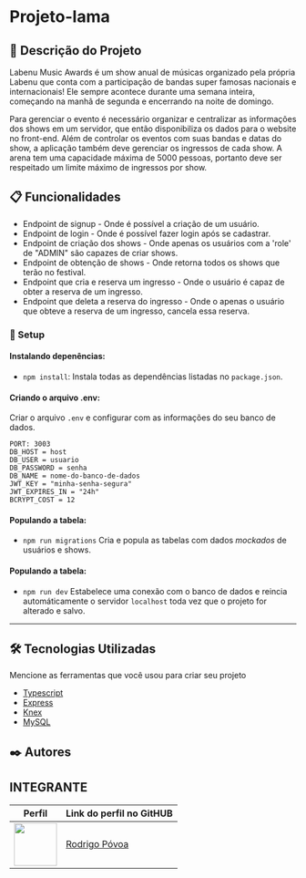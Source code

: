 # Projeto-lama

## 🚀 Descrição do Projeto

Labenu Music Awards é um show anual de músicas organizado pela própria Labenu que conta com a participação de bandas super famosas nacionais e internacionais! Ele sempre acontece durante uma semana inteira, começando na manhã de segunda e encerrando na noite de domingo.

Para gerenciar o evento é necessário organizar e centralizar as informações dos shows em um servidor, que então disponibiliza os dados para o website no front-end. Além de controlar os eventos com suas bandas e datas do show, a aplicação também deve gerenciar os ingressos de cada show. A arena tem uma capacidade máxima de 5000 pessoas, portanto deve ser respeitado um limite máximo de ingressos por show.

## 📋 Funcionalidades
- Endpoint de signup - Onde é possível a criação de um usuário.
- Endpoint de login - Onde é possível fazer login após se cadastrar.
- Endpoint de criação dos shows - Onde apenas os usuários com a 'role' de "ADMIN" são capazes de criar shows.
- Endpoint de obtenção de shows - Onde retorna todos os shows que terão no festival.
- Endpoint que cria e reserva um ingresso - Onde o usuário é capaz de obter a reserva de  um ingresso.
- Endpoint que deleta a reserva do ingresso - Onde o apenas o usuário que obteve a reserva de um ingresso, cancela essa reserva.

### 🔧 Setup
#### Instalando depenências:
-   `npm install`:
    Instala todas as dependências listadas no `package.json`.
    
#### Criando o arquivo .env:
Criar o arquivo `.env` e configurar com as informações do seu banco de dados.

```
PORT: 3003
DB_HOST = host
DB_USER = usuario
DB_PASSWORD = senha
DB_NAME = nome-do-banco-de-dados
JWT_KEY = "minha-senha-segura"
JWT_EXPIRES_IN = "24h"
BCRYPT_COST = 12
```

#### Populando a tabela:
-    `npm run migrations`
      Cria e popula as tabelas com dados _mockados_ de usuários e shows.
      
#### Populando a tabela:
-    `npm run dev`
      Estabelece uma conexão com o banco de dados e reincia automáticamente o servidor `localhost` toda vez que o projeto for alterado e salvo.
      
---

## 🛠️ Tecnologias Utilizadas

Mencione as ferramentas que você usou para criar seu projeto

* [Typescript](https://www.typescriptlang.org/docs/)
* [Express](https://expressjs.com/)
* [Knex](https://knexjs.org/)
* [MySQL](https://www.mysql.com/)

## ✒️ Autores

## INTEGRANTE
Perfil      | Link do perfil no GitHUB
--------- | ------
[<img src="https://avatars.githubusercontent.com/jrpovoa" width="75px;"/>](https://github.com/desenvolvedor1) | [ Rodrigo Póvoa ](https://github.com/jrpovoa)
